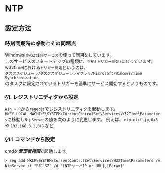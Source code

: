 # NTP
## 設定方法
### 時刻同期時の挙動とその問題点
Windowsは```w32timeサービス```を使って同期をしています。  
このサービスのスタートアップの種類は、```手動(トリガー開始)```になっています。  
w32timeにおける```トリガー開始```というのは、  
```タスクスケジューラ/タスクスケジューラライブラリ/Microsoft/Windows/Time Synchronization```  
のタスクに設定されているトリガーを基準にサービス開始するというものです。
### §1. レジストリエディタから設定
```Win + R```から```regedit```でレジストリエディタを起動します。
```HKEY_LOCAL_MACHINE\SYSTEM\CurrentControlSet\Services\W32Time\Parameters```に移動し```NtpServer```の値を次のように変更します。
例えば、 ```ntp.nict.jp,0x8``` や ```192.168.0.1,0x8``` など
### §1.1 コマンドから設定
cmdを***管理者権限***で起動します。
```
> reg add HKLM\SYSTEM\CurrentControlSet\Services\W32Time\Parameters /v NtpServer /t "REG_SZ" /d "[NTPサーバIP or URL],[Param]"
```
